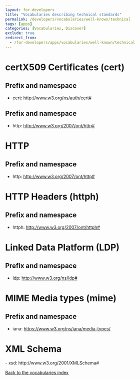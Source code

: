 ```yaml
---
layout: for-developers
title: "Vocabularies describing technical standards"
permalink: /developers/vocabularies/well-known/technical
tags: [apps]
categories: [Vocabularies, Discover]
exclude: true
redirect_from:
  - /for-developers/apps/vocabularies/well-known/technical
---
```


<h1 id="cert">certX509 Certificates (cert)</h1>

## Prefix and namespace
- cert: http://www.w3.org/ns/auth/cert#

## Prefix and namespace
- http: http://www.w3.org/2007/ont/http#

<h1 id="http">HTTP</h1>

## Prefix and namespace
- http: http://www.w3.org/2007/ont/http#

<h1 id="httph">HTTP Headers (httph)</h1>

## Prefix and namespace
- httph: http://www.w3.org/2007/ont/httph#

<h1 id="ldp">Linked Data Platform (LDP)</h1>

## Prefix and namespace
- ldp: http://www.w3.org/ns/ldp#

<h1 id="mime">MIME Media types (mime)</h1>

## Prefix and namespace
- iana: https://www.w3.org/ns/iana/media-types/

<h1 id="xsd">XML Schema</h1>
- xsd: http://www.w3.org/2001/XMLSchema#

[Back to the vocabularies index](/developers/vocabularies/well-known)
